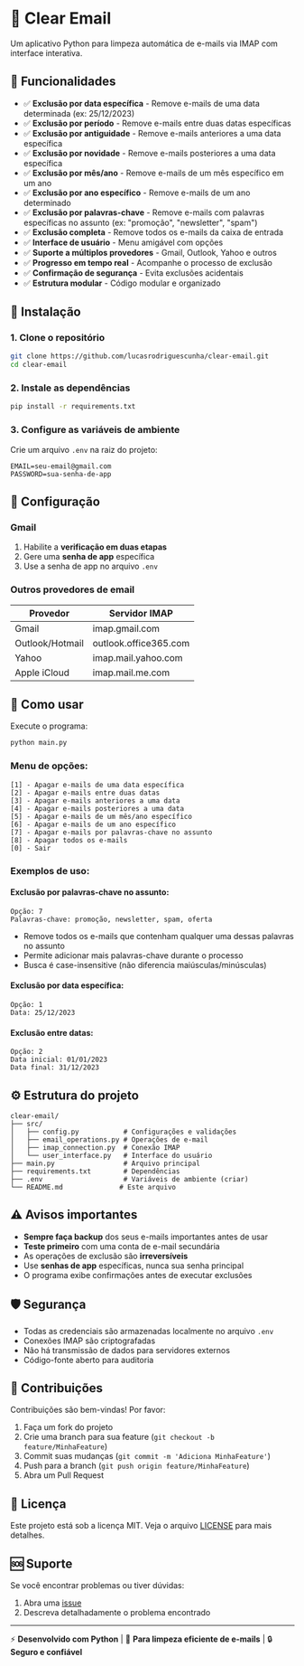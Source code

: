 # 📧 Clear Email

Um aplicativo Python para limpeza automática de e-mails via IMAP com interface interativa.

## 🌟 Funcionalidades

- ✅ **Exclusão por data específica** - Remove e-mails de uma data determinada (ex: 25/12/2023)
- ✅ **Exclusão por período** - Remove e-mails entre duas datas específicas
- ✅ **Exclusão por antiguidade** - Remove e-mails anteriores a uma data específica
- ✅ **Exclusão por novidade** - Remove e-mails posteriores a uma data específica
- ✅ **Exclusão por mês/ano** - Remove e-mails de um mês específico em um ano
- ✅ **Exclusão por ano específico** - Remove e-mails de um ano determinado
- ✅ **Exclusão por palavras-chave** - Remove e-mails com palavras específicas no assunto (ex: "promoção", "newsletter", "spam")
- ✅ **Exclusão completa** - Remove todos os e-mails da caixa de entrada
- ✅ **Interface de usuário** - Menu amigável com opções 
- ✅ **Suporte a múltiplos provedores** - Gmail, Outlook, Yahoo e outros
- ✅ **Progresso em tempo real** - Acompanhe o processo de exclusão
- ✅ **Confirmação de segurança** - Evita exclusões acidentais
- ✅ **Estrutura modular** - Código modular e organizado

## 🚀 Instalação

### 1. Clone o repositório
```bash
git clone https://github.com/lucasrodriguescunha/clear-email.git
cd clear-email
```

### 2. Instale as dependências
```bash
pip install -r requirements.txt
```

### 3. Configure as variáveis de ambiente
Crie um arquivo `.env` na raiz do projeto:
```env
EMAIL=seu-email@gmail.com
PASSWORD=sua-senha-de-app
```

## 🔧 Configuração

### Gmail
1. Habilite a **verificação em duas etapas**
2. Gere uma **senha de app** específica
3. Use a senha de app no arquivo `.env`

### Outros provedores de email

| Provedor        | Servidor IMAP         | 
|-----------------|-----------------------|
| Gmail           | imap.gmail.com        |
| Outlook/Hotmail | outlook.office365.com |
| Yahoo           | imap.mail.yahoo.com   |
| Apple iCloud    | imap.mail.me.com      |

## 📖 Como usar

Execute o programa:
```bash
python main.py
```

### Menu de opções:
```
[1] - Apagar e-mails de uma data específica
[2] - Apagar e-mails entre duas datas  
[3] - Apagar e-mails anteriores a uma data
[4] - Apagar e-mails posteriores a uma data
[5] - Apagar e-mails de um mês/ano específico
[6] - Apagar e-mails de um ano específico
[7] - Apagar e-mails por palavras-chave no assunto
[8] - Apagar todos os e-mails
[0] - Sair
```

### Exemplos de uso:

#### Exclusão por palavras-chave no assunto:
```
Opção: 7
Palavras-chave: promoção, newsletter, spam, oferta
```
- Remove todos os e-mails que contenham qualquer uma dessas palavras no assunto
- Permite adicionar mais palavras-chave durante o processo
- Busca é case-insensitive (não diferencia maiúsculas/minúsculas)

#### Exclusão por data específica:
```
Opção: 1
Data: 25/12/2023
```

#### Exclusão entre datas:
```
Opção: 2
Data inicial: 01/01/2023
Data final: 31/12/2023
```

## ⚙️ Estrutura do projeto

```
clear-email/
├── src/
│   ├── config.py           # Configurações e validações
│   ├── email_operations.py # Operações de e-mail
│   ├── imap_connection.py  # Conexão IMAP
│   └── user_interface.py   # Interface do usuário
├── main.py                 # Arquivo principal
├── requirements.txt        # Dependências
├── .env                    # Variáveis de ambiente (criar)
└── README.md              # Este arquivo
```

## ⚠️ Avisos importantes

- **Sempre faça backup** dos seus e-mails importantes antes de usar
- **Teste primeiro** com uma conta de e-mail secundária
- As operações de exclusão são **irreversíveis**
- Use **senhas de app** específicas, nunca sua senha principal
- O programa exibe confirmações antes de executar exclusões

## 🛡️ Segurança

- Todas as credenciais são armazenadas localmente no arquivo `.env`
- Conexões IMAP são criptografadas
- Não há transmissão de dados para servidores externos
- Código-fonte aberto para auditoria

## 🤝 Contribuições

Contribuições são bem-vindas! Por favor:

1. Faça um fork do projeto
2. Crie uma branch para sua feature (`git checkout -b feature/MinhaFeature`)
3. Commit suas mudanças (`git commit -m 'Adiciona MinhaFeature'`)
4. Push para a branch (`git push origin feature/MinhaFeature`)
5. Abra um Pull Request

## 📝 Licença

Este projeto está sob a licença MIT. Veja o arquivo [LICENSE](LICENSE) para mais detalhes.

## 🆘 Suporte

Se você encontrar problemas ou tiver dúvidas:
1. Abra uma [issue](https://github.com/lucasrodriguescunha/clear-email/issues)
2. Descreva detalhadamente o problema encontrado

---

⚡ **Desenvolvido com Python** | 📧 **Para limpeza eficiente de e-mails** | 🔒 **Seguro e confiável**
